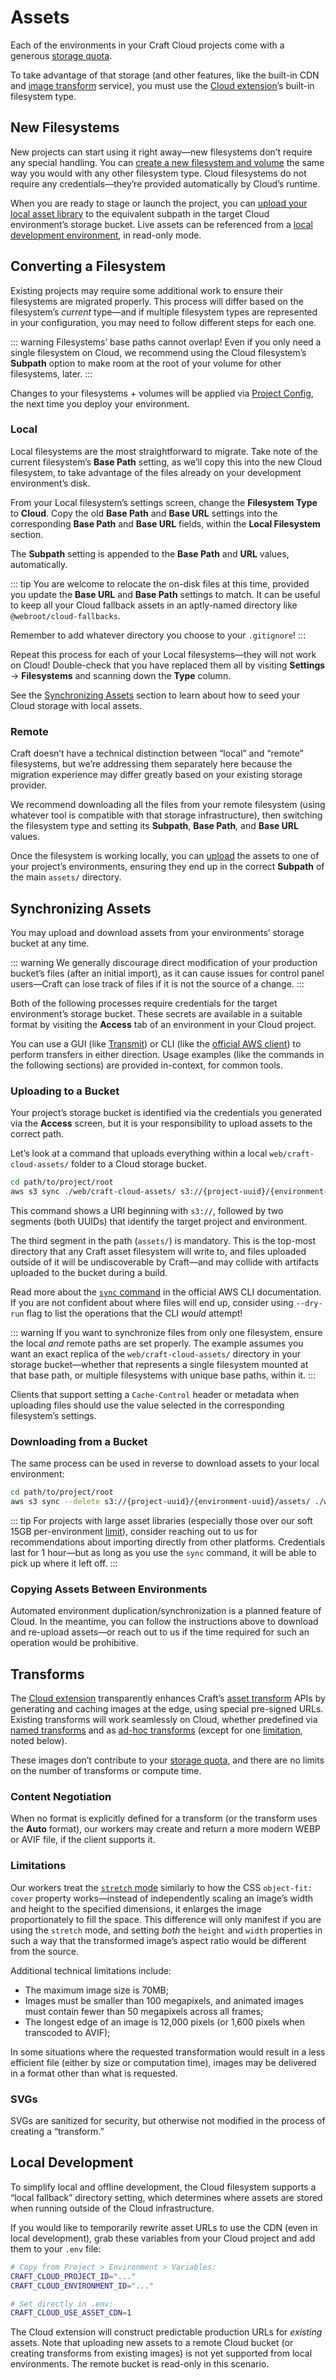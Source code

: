 # Assets

Each of the environments in your Craft Cloud projects come with a generous [storage quota](quotas.md).

To take advantage of that storage (and other features, like the built-in CDN and [image transform](#transforms) service), you must use the [Cloud extension](extension.md)’s built-in filesystem type.

## New Filesystems

New projects can start using it right away—new filesystems don’t require any special handling. You can [create a new filesystem and volume](/docs/5.x/reference/element-types/assets.html) the same way you would with any other filesystem type. Cloud filesystems do not require any credentials—they’re provided automatically by Cloud’s runtime.

When you are ready to stage or launch the project, you can [upload your local asset library](#uploading-to-a-bucket) to the equivalent subpath in the target Cloud environment’s storage bucket. Live assets can be referenced from a [local development environment](#local-development), in read-only mode.

## Converting a Filesystem

Existing projects may require some additional work to ensure their filesystems are migrated properly. This process will differ based on the filesystem’s *current* type—and if multiple filesystem types are represented in your configuration, you may need to follow different steps for each one.

::: warning
Filesystems’ base paths cannot overlap! Even if you only need a single filesystem on Cloud, we recommend using the Cloud filesystem’s **Subpath** option to make room at the root of your volume for other filesystems, later.
:::

Changes to your filesystems + volumes will be applied via [Project Config](/docs/5.x/system/project-config.html), the next time you deploy your environment.

### Local

Local filesystems are the most straightforward to migrate. Take note of the current filesystem’s **Base Path** setting, as we’ll copy this into the new Cloud filesystem, to take advantage of the files already on your development environment’s disk.

From your Local filesystem’s settings screen, change the **Filesystem Type** to **Cloud**. Copy the old **Base Path** and **Base URL** settings into the corresponding **Base Path** and **Base URL** fields, within the **Local Filesystem** section.

The **Subpath** setting is appended to the **Base Path** and **URL** values, automatically.

::: tip
You are welcome to relocate the on-disk files at this time, provided you update the **Base URL** and **Base Path** settings to match. It can be useful to keep all your Cloud fallback assets in an aptly-named directory like `@webroot/cloud-fallbacks`.

Remember to add whatever directory you choose to your `.gitignore`!
:::

Repeat this process for each of your Local filesystems—they will not work on Cloud! Double-check that you have replaced them all by visiting **Settings** → **Filesystems** and scanning down the **Type** column.

See the [Synchronizing Assets](#synchronizing-assets) section to learn about how to seed your Cloud storage with local assets.

### Remote

Craft doesn’t have a technical distinction between “local” and “remote” filesystems, but we’re addressing them separately here because the migration experience may differ greatly based on your existing storage provider.

We recommend downloading all the files from your remote filesystem (using whatever tool is compatible with that storage infrastructure), then switching the filesystem type and setting its **Subpath**, **Base Path**, and **Base URL** values.

Once the filesystem is working locally, you can [upload](#uploading-to-a-bucket) the assets to one of your project’s environments, ensuring they end up in the correct **Subpath** of the main `assets/` directory.

## Synchronizing Assets

You may upload and download assets from your environments’ storage bucket at any time.

::: warning
We generally discourage direct modification of your production bucket’s files (after an initial import), as it can cause issues for control panel users—Craft can lose track of files if it is not the source of a change.
:::

Both of the following processes require credentials for the target environment’s storage bucket. These secrets are available in a suitable format by visiting the **Access** tab of an environment in your Cloud project.

You can use a GUI (like [Transmit](https://panic.com/transmit/)) or CLI (like the [official AWS client](https://aws.amazon.com/cli/)) to perform transfers in either direction. Usage examples (like the commands in the following sections) are provided in-context, for common tools.

### Uploading to a Bucket

Your project’s storage bucket is identified via the credentials you generated via the **Access** screen, but it is your responsibility to upload assets to the correct path.

Let’s look at a command that uploads everything within a local `web/craft-cloud-assets/` folder to a Cloud storage bucket.

```bash
cd path/to/project/root
aws s3 sync ./web/craft-cloud-assets/ s3://{project-uuid}/{environment-uuid}/assets/
```

This command shows a URI beginning with `s3://`, followed by two segments (both UUIDs) that identify the target project and environment.

The third segment in the path (`assets/`) is mandatory. This is the top-most directory that any Craft asset filesystem will write to, and files uploaded outside of it will be undiscoverable by Craft—and may collide with artifacts uploaded to the bucket during a build.

Read more about the [`sync` command](https://awscli.amazonaws.com/v2/documentation/api/latest/reference/s3/sync.html) in the official AWS CLI documentation. If you are not confident about where files will end up, consider using `--dry-run` flag to list the operations that the CLI *would* attempt!

::: warning
If you want to synchronize files from only one filesystem, ensure the local *and* remote paths are set properly. The example assumes you want an exact replica of the `web/craft-cloud-assets/` directory in your storage bucket—whether that represents a single filesystem mounted at that base path, or multiple filesystems with unique base paths, within it.
:::

Clients that support setting a `Cache-Control` header or metadata when uploading files should use the value selected in the corresponding filesystem’s settings.

### Downloading from a Bucket

The same process can be used in reverse to download assets to your local environment:

```bash
cd path/to/project/root
aws s3 sync --delete s3://{project-uuid}/{environment-uuid}/assets/ ./web/craft-cloud-assets/
```

::: tip
For projects with large asset libraries (especially those over our soft 15GB per-environment [limit](quotas.md)), consider reaching out to us for recommendations about importing directly from other platforms. Credentials last for 1 hour—but as long as you use the `sync` command, it will be able to pick up where it left off.
:::

### Copying Assets Between Environments

Automated environment duplication/synchronization is a planned feature of Cloud. In the meantime, you can follow the instructions above to download and re-upload assets—or reach out to us if the time required for such an operation would be prohibitive.

## Transforms

The [Cloud extension](extension.md) transparently enhances Craft’s [asset transform](/docs/5.x/development/image-transforms.html) APIs by generating and caching images at the edge, using special pre-signed URLs. Existing transforms will work seamlessly on Cloud, whether predefined via [named transforms](/docs/5.x/development/image-transforms.html#applying-named-transforms-to-images) and as [ad-hoc transforms](/docs/5.x/development/image-transforms.html#defining-transforms-in-your-templates) (except for one [limitation](#limitations), noted below).

These images don’t contribute to your [storage quota](quotas.md), and there are no limits on the number of transforms or compute time.

### Content Negotiation

When no format is explicitly defined for a transform (or the transform uses the **Auto** format), our workers may create and return a more modern WEBP or AVIF file, if the client supports it.

### Limitations

Our workers treat the [`stretch` mode](/docs/5.x/development/image-transforms.html#stretch) similarly to how the CSS `object-fit: cover` property works—instead of independently scaling an image’s width and height to the specified dimensions, it enlarges the image proportionately to fill the space. This difference will only manifest if you are using the `stretch` mode, and setting _both_ the `height` and `width` properties in such a way that the transformed image’s aspect ratio would be different from the source.

Additional technical limitations include:

- The maximum image size is 70MB;
- Images must be smaller than 100 megapixels, and animated images must contain fewer than 50 megapixels across all frames;
- The longest edge of an image is 12,000 pixels (or 1,600 pixels when transcoded to AVIF);

In some situations where the requested transformation would result in a less efficient file (either by size or computation time), images may be delivered in a format other than what is requested.

### SVGs

SVGs are sanitized for security, but otherwise not modified in the process of creating a “transform.”

## Local Development

To simplify local and offline development, the Cloud filesystem supports a “local fallback” directory setting, which determines where assets are stored when running outside of the Cloud infrastructure.

If you would like to temporarily rewrite asset URLs to use the CDN (even in local development), grab these variables from your Cloud project and add them to your `.env` file:

```bash
# Copy from Project > Environment > Variables:
CRAFT_CLOUD_PROJECT_ID="..."
CRAFT_CLOUD_ENVIRONMENT_ID="..."

# Set directly in .env:
CRAFT_CLOUD_USE_ASSET_CDN=1
```

The Cloud extension will construct predictable production URLs for _existing_ assets. Note that uploading new assets to a remote Cloud bucket (or creating transforms from existing images) is not yet supported from local environments. The remote bucket is read-only in this scenario.
